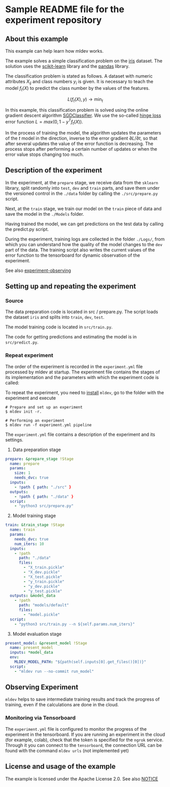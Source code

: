 # Sample README file for the experiment repository

## About this example

This example can help learn how mldev works.

The example solves a simple classification problem on the [iris](https://scikit-learn.org/stable/auto_examples/datasets/plot_iris_dataset.html) dataset.
The solution uses the [scikit-learn](https://scikit-learn.org) library and the [pandas](https://pandas.pydata.org) library.

The classification problem is stated as follows.
A dataset with numeric attributes $`X_ {ij}`$ and class numbers $`y_i`$ is given.
It is necessary to teach the model $`f_t (X)`$ to predict the class number by the values ​​of the features.

```math
L(f_t(X), y) \to \min_t
``` 

In this example, this classification problem is solved using the online gradient descent algorithm [SGDClassifier](https://scikit-learn.org/stable/modules/generated/sklearn.linear_model.SGDClassifier.html).
We use the so-called [hinge loss](https://en.wikipedia.org/wiki/Hinge_loss)
error function $`L = max (0, 1 - y ^ T f_t (X))`$.

In the process of training the model, the algorithm updates the parameters of the $`t`$ model in the direction,
inverse to the error gradient $`\partial L / \partial t`$,
so that after several updates the value of the error function is decreasing.
The process stops after performing a certain number of updates or when the error value stops changing too much.
 
## Description of the experiment

In the experiment, at the `prepare` stage, we receive data from the `sklearn` library,
split randomly into `test`, `dev` and `train` parts, and save them under the versioned
control in the `./data` folder by calling the `./src/prepare.py` script.

Next, at the `train` stage, we train our model on the `train` piece of data and save the model in the `./Models` folder.

Having trained the model, we can get predictions on the test data by calling the predict.py script.

During the experiment, training logs are collected in the folder `./Logs/`, from which you can understand
how the quality of the model changes to the `dev` part of the data.
The training script also writes the current values ​​of the error function to the tensorboard for dynamic observation of the experiment.

See also [experiment-observing](#experiment-observing)

## Setting up and repeating the experiment

### Source

The data preparation code is located in src / prepare.py.
The script loads the dataset `iris` and splits into `train`, `dev`, `test`.

The model training code is located in `src/train.py`.

The code for getting predictions and estimating the model is in `src/predict.py`.

### Repeat experiment

The order of the experiment is recorded in the `experiment.yml` file processed by mldev at startup.
The experiment file contains the stages of its implementation and the parameters with which the experiment code is called:

To repeat the experiment, you need to [install](https://gitlab.com/mlrep/mldev/-/blob/develop/README.md) ``mldev``,
go to the folder with the experiment and execute

```
# Prepare and set up an experiment
$ mldev init -r.

# Performing an experiment
$ mldev run -f experiment.yml pipeline
```

The `experiment.yml` file contains a description of the experiment and its settings.

1. Data preparation stage


```yaml
prepare: &prepare_stage !Stage
  name: prepare
  params:
    size: 1
    needs_dvc: true
  inputs:
    - !path { path: "./src" }
  outputs:
    - !path { path: "./data" }
  script:
    - "python3 src/prepare.py"

```

2. Model training stage

```yaml
train: &train_stage !Stage
  name: train
  params:
    needs_dvc: true
    num_iters: 10
  inputs:
    - !path
      path: "./data"
      files:
        - "X_train.pickle"
        - "X_dev.pickle"
        - "X_test.pickle"
        - "y_train.pickle"
        - "y_dev.pickle"
        - "y_test.pickle"
  outputs: &model_data
    - !path
      path: "models/default"
      files:
        - "model.pickle"
  script:
    - "python3 src/train.py --n ${self.params.num_iters}"
```

3. Model evaluation stage

```yaml
present_model: &present_model !Stage
  name: present_model
  inputs: *model_data
  env:
    MLDEV_MODEL_PATH: "${path(self.inputs[0].get_files()[0])}"
  script:
    - "mldev run --no-commit run_model"
```


## Observing Experiment

`mldev` helps to save intermediate training results and track the progress of training, even if the calculations are done in the cloud.

### Monitoring via Tensorboard

The `experiment.yml` file is configured to monitor the progress of the experiment in the tensorboard.
If you are running an experiment in the cloud (for example, colab), check that the token is specified for the `ngrok` service.
Through it you can connect to the `tensorboard`, the connection URL can be found with the command `mldev urls` (not implemented yet)

## License and usage of the example

The example is licensed under the Apache License 2.0.
See also [NOTICE](https://gitlab.com/mlrep/mldev/-/blob/develop/NOTICE.md)

